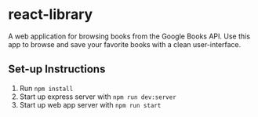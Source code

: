 # react-library

A web application for browsing books from the Google Books API. Use this app to browse and save your favorite books with a clean user-interface.


## Set-up Instructions

1. Run ```npm install```
2. Start up express server with ```npm run dev:server```
3. Start up web app server with ```npm run start```
